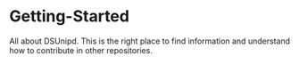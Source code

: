 # Getting-Started
All about DSUnipd. This is the right place to find information and understand how to contribute in other repositories.
